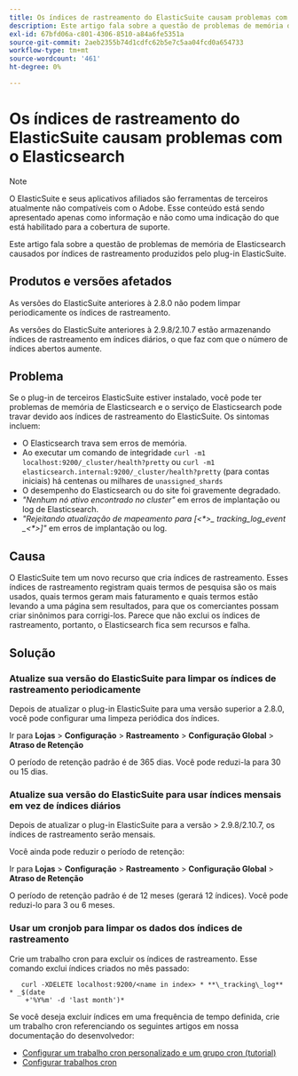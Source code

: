 ```yaml
---
title: Os índices de rastreamento do ElasticSuite causam problemas com o Elasticsearch
description: Este artigo fala sobre a questão de problemas de memória de Elasticsearch causados por índices de rastreamento produzidos pelo plug-in ElasticSuite.
exl-id: 67bfd06a-c801-4306-8510-a84a6fe5351a
source-git-commit: 2aeb2355b74d1cdfc62b5e7c5aa04fcd0a654733
workflow-type: tm+mt
source-wordcount: '461'
ht-degree: 0%

---
```


# Os índices de rastreamento do ElasticSuite causam problemas com o Elasticsearch

>[!NOTE]
>
>O ElasticSuite e seus aplicativos afiliados são ferramentas de terceiros atualmente não compatíveis com o Adobe. Esse conteúdo está sendo apresentado apenas como informação e não como uma indicação do que está habilitado para a cobertura de suporte.

Este artigo fala sobre a questão de problemas de memória de Elasticsearch causados por índices de rastreamento produzidos pelo plug-in ElasticSuite.

## Produtos e versões afetados

As versões do ElasticSuite anteriores à 2.8.0 não podem limpar periodicamente os índices de rastreamento.

As versões do ElasticSuite anteriores à 2.9.8/2.10.7 estão armazenando índices de rastreamento em índices diários, o que faz com que o número de índices abertos aumente.

## Problema

Se o plug-in de terceiros ElasticSuite estiver instalado, você pode ter problemas de memória de Elasticsearch e o serviço de Elasticsearch pode travar devido aos índices de rastreamento do ElasticSuite. Os sintomas incluem:

* O Elasticsearch trava sem erros de memória.
* Ao executar um comando de integridade `curl -m1 localhost:9200/_cluster/health?pretty` ou `curl -m1 elasticsearch.internal:9200/_cluster/health?pretty` (para contas iniciais) há centenas ou milhares de `unassigned_shards`
* O desempenho do Elasticsearch ou do site foi gravemente degradado.
* *&quot;Nenhum nó ativo encontrado no cluster&quot;* em erros de implantação ou log de Elasticsearch.
* *&quot;Rejeitando atualização de mapeamento para [&lt;\*>_ tracking_log_event _&lt;\*>]&quot;* em erros de implantação ou log.

## Causa

O ElasticSuite tem um novo recurso que cria índices de rastreamento. Esses índices de rastreamento registram quais termos de pesquisa são os mais usados, quais termos geram mais faturamento e quais termos estão levando a uma página sem resultados, para que os comerciantes possam criar sinônimos para corrigi-los. Parece que não exclui os índices de rastreamento, portanto, o Elasticsearch fica sem recursos e falha.

## Solução

### Atualize sua versão do ElasticSuite para limpar os índices de rastreamento periodicamente

Depois de atualizar o plug-in ElasticSuite para uma versão superior a 2.8.0, você pode configurar uma limpeza periódica dos índices.

Ir para **Lojas** > **Configuração** > **Rastreamento** > **Configuração Global** > **Atraso de Retenção**

O período de retenção padrão é de 365 dias. Você pode reduzi-la para 30 ou 15 dias.

### Atualize sua versão do ElasticSuite para usar índices mensais em vez de índices diários

Depois de atualizar o plug-in ElasticSuite para a versão > 2.9.8/2.10.7, os índices de rastreamento serão mensais.

Você ainda pode reduzir o período de retenção:

Ir para **Lojas** > **Configuração** > **Rastreamento** > **Configuração Global** > **Atraso de Retenção**

O período de retenção padrão é de 12 meses (gerará 12 índices). Você pode reduzi-lo para 3 ou 6 meses.

### Usar um cronjob para limpar os dados dos índices de rastreamento

Crie um trabalho cron para excluir os índices de rastreamento. Esse comando exclui índices criados no mês passado:

```
   curl -XDELETE localhost:9200/<name in index> * **\_tracking\_log** * _$(date
    +'%Y%m' -d 'last month')*
```

Se você deseja excluir índices em uma frequência de tempo definida, crie um trabalho cron referenciando os seguintes artigos em nossa documentação do desenvolvedor:

* [Configurar um trabalho cron personalizado e um grupo cron (tutorial)](https://experienceleague.adobe.com/en/docs/commerce-operations/configuration-guide/crons/custom-cron-tutorial)
* [Configurar trabalhos cron](https://experienceleague.adobe.com/en/docs/commerce-cloud-service/user-guide/configure/app/properties/crons-property)
